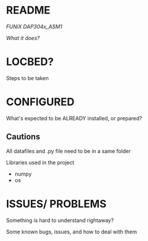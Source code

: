 # README
_FUNiX DAP304x_ASM1_

_What it does?_
# LOCBED?
Steps to be taken
# CONFIGURED
What's expected to be ALREADY installed, or prepared?

## Cautions
All datafiles and .py file need to be in a same folder

Libraries used in the project
- numpy
- os
# ISSUES/ PROBLEMS
Something is hard to understand rightaway?

Some known bugs, issues, and how to deal with them
